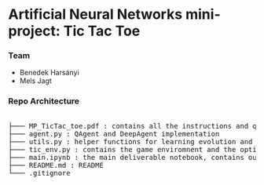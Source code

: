 # Artificial Neural Networks mini-project: Tic Tac Toe

### Team

  - Benedek Harsányi 
  - Mels Jagt  

### Repo Architecture

<pre>  
├─── MP_TicTac_toe.pdf : contains all the instructions and questions of the project
├─── agent.py : QAgent and DeepAgent implementation
├─── utils.py : helper functions for learning evolution and game simulation 
├─── tic_env.py : contains the game enviromnent and the optimal player's code
├─── main.ipynb : the main deliverable notebook, contains our experiments and plots
├─── README.md : README
└─── .gitignore
</pre>
